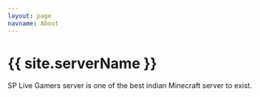 ```yaml
---
layout: page
navname: About
---
```


# {{ site.serverName }}

SP Live Gamers server is one of the best indian Minecraft server to exist.




